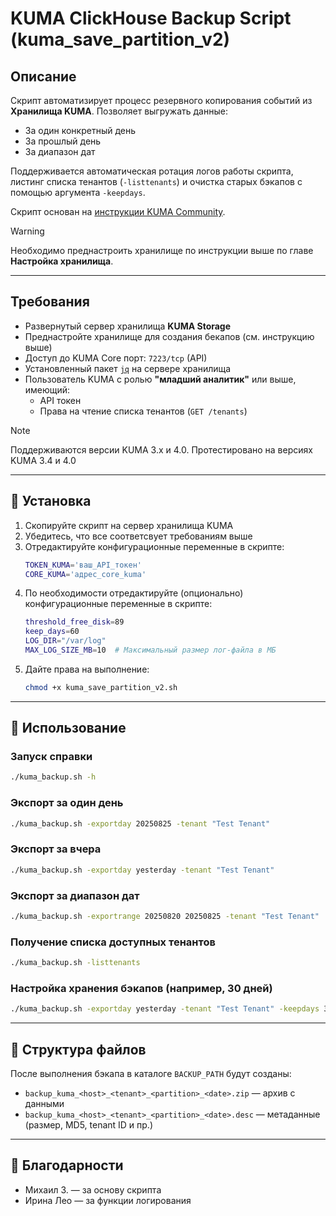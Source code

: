 # KUMA ClickHouse Backup Script (kuma_save_partition_v2)

## Описание
Скрипт автоматизирует процесс резервного копирования событий из **Хранилища KUMA**.
Позволяет выгружать данные:
- За один конкретный день
- За прошлый день
- За диапазон дат

Поддерживается автоматическая ротация логов работы скрипта, листинг списка тенантов (`-listtenants`) и очистка старых бэкапов с помощью аргумента `-keepdays`.

Скрипт основан на [инструкции KUMA Community](https://kb.kuma-community.ru/books/ustanovka-i-obnovlenie/page/arxivirovnie-i-vosstanovlenie-bd-cerez-clickhouse-backuprestore). 

> [!WARNING]
> Необходимо преднастроить хранилище по инструкции выше по главе **Настройка хранилища**.

---

## Требования
- Развернутый сервер хранилища **KUMA Storage**
- Преднастройте хранилище для создания бекапов (см. инструкцию выше)
- Доступ до KUMA Core порт: `7223/tcp` (API)
- Установленный пакет [`jq`](https://stedolan.github.io/jq/) на сервере хранилища
- Пользователь KUMA с ролью **"младший аналитик"** или выше, имеющий:
  - API токен
  - Права на чтение списка тенантов (`GET /tenants`)

> [!NOTE]
> Поддерживаются версии KUMA 3.х и 4.0. Протестировано на версиях KUMA 3.4 и 4.0

---

## 🚀 Установка
1. Скопируйте скрипт на сервер хранилища KUMA
2. Убедитесь, что все соответсвует требованиям выше
3. Отредактируйте конфигурационные переменные в скрипте:
   ```bash
   TOKEN_KUMA='ваш_API_токен'
   CORE_KUMA='адрес_core_kuma'
   ```
4. По необходимости отредактируйте (опционально) конфигурационные переменные в скрипте:
   ```bash
   threshold_free_disk=89
   keep_days=60
   LOG_DIR="/var/log"
   MAX_LOG_SIZE_MB=10  # Максимальный размер лог-файла в МБ
   ```
5. Дайте права на выполнение:
   ```bash
   chmod +x kuma_save_partition_v2.sh
   ```

---

## 🧩 Использование

### Запуск справки
```bash
./kuma_backup.sh -h
```

### Экспорт за один день
```bash
./kuma_backup.sh -exportday 20250825 -tenant "Test Tenant"
```

### Экспорт за вчера
```bash
./kuma_backup.sh -exportday yesterday -tenant "Test Tenant"
```

### Экспорт за диапазон дат
```bash
./kuma_backup.sh -exportrange 20250820 20250825 -tenant "Test Tenant"
```

### Получение списка доступных тенантов
```bash
./kuma_backup.sh -listtenants
```

### Настройка хранения бэкапов (например, 30 дней)
```bash
./kuma_backup.sh -exportday yesterday -tenant "Test Tenant" -keepdays 30
```

---

## 📂 Структура файлов
После выполнения бэкапа в каталоге `BACKUP_PATH` будут созданы:
- `backup_kuma_<host>_<tenant>_<partition>_<date>.zip` — архив с данными
- `backup_kuma_<host>_<tenant>_<partition>_<date>.desc` — метаданные (размер, MD5, tenant ID и пр.)

---

## 🙏 Благодарности
- Михаил З. — за основу скрипта  
- Ирина Лео — за функции логирования